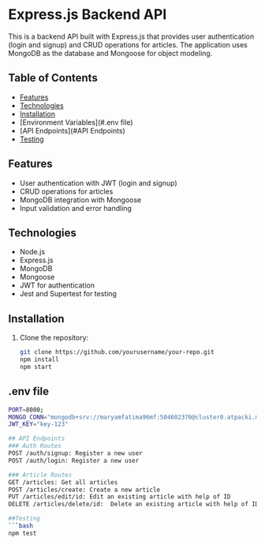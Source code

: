 # Express.js Backend API

This is a backend API built with Express.js that provides user authentication (login and signup) and CRUD operations for articles. The application uses MongoDB as the database and Mongoose for object modeling.

## Table of Contents

- [Features](#features)
- [Technologies](#technologies)
- [Installation](#Installation)
- [Environment Variables](#.env file)
- [API Endpoints](#API Endpoints)
- [Testing](#testing)

## Features

- User authentication with JWT (login and signup)
- CRUD operations for articles
- MongoDB integration with Mongoose
- Input validation and error handling

## Technologies

- Node.js
- Express.js
- MongoDB
- Mongoose
- JWT for authentication
- Jest and Supertest for testing

## Installation

1. Clone the repository:

   ```bash
   git clone https://github.com/yourusername/your-repo.git
   npm install
   npm start

## .env file

```bash 
PORT=8080;
MONGO_CONN="mongodb+srv://maryamfatima96mf:504602370@cluster0.atpacki.mongodb.net/articles?retryWrites=true&w=majority&appName=Cluster0" 
JWT_KEY="key-123"

## API Endpoints
### Auth Routes
POST /auth/signup: Register a new user
POST /auth/login: Register a new user

### Article Routes
GET /articles: Get all articles
POST /articles/create: Create a new article
PUT /articles/edit/id: Edit an existing article with help of ID 
DELETE /articles/delete/id:  Delete an existing article with help of ID 

##Testing
```bash
npm test




